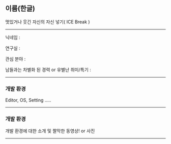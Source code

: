## 이름(한글)

멋있거나 웃긴 자신의 자신 넣기( ICE Break )

---

닉네임 : 

연구실 : 

관심 분야 : 

남들과는 차별화 된 경력 or 유별난 취미/특기 : 


---

### 개발 환경

Editor, OS, Setting .....


---

### 개발 환경

개발 환경에 대한 소개 및 짤막한 동영상! or 사진

---
